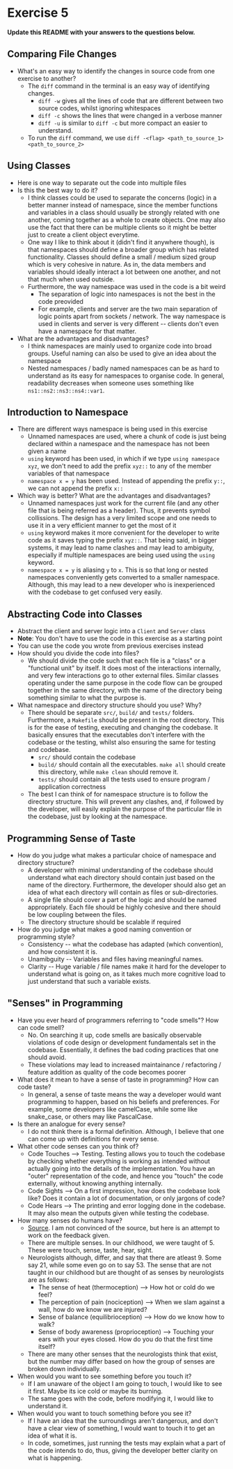 # Exercise 5

**Update this README with your answers to the questions below.**

## Comparing File Changes

- What's an easy way to identify the changes in source code from one exercise to another?
  - The `diff` command in the terminal is an easy way of identifying changes.
    - `diff -w` gives all the lines of code that are different between two source codes, whilst ignoring whitespaces
    - `diff -c` shows the lines that were changed in a verbose manner
    - `diff -u` is similar to `diff -c` but more compact an easier to understand.
  - To run the `diff` command, we use `diff -<flag> <path_to_source_1> <path_to_source_2>`
    
## Using Classes

- Here is one way to separate out the code into multiple files
- Is this the best way to do it? 
  - I think classes could be used to separate the concerns (logic) in a better manner instead of namespace, since the member functions and variables in a class should usually be strongly related with one another, coming together as a whole to create objects. One may also use the fact that there can be multiple clients so it might be better just to create a client object everytime.
  - One way I like to think about it (didn't find it anywhere though), is that namespaces should define a broader group which has related functionality. Classes should define a small / medium sized group which is very cohesive in nature. As in, the data members and variables should ideally interact a lot between one another, and not that much when used outside.
  - Furthermore, the way namespace was used in the code is a bit weird
    - The separation of logic into namespaces is not the best in the code preovided
    - For example, clients and server are the two main separation of logic points apart from sockets / network. The way namespace is used in clients and server is very different -- clients don't even have a namespace for that matter.
- What are the advantages and disadvantages?
  - I think namespaces are mainly used to organize code into broad groups. Useful naming can also be used to give an idea about the namespace
  - Nested namespaces / badly named namespaces can be as hard to understand as its easy for namespaces to organise code. In general, readability decreases when someone uses something like `ns1::ns2::ns3::ns4::var1`.

## Introduction to Namespace

- There are different ways namespace is being used in this exercise
  - Unnamed namespaces are used, where a chunk of code is just being declared within a namespace and the namespace has not been given a name
  - `using` keyword has been used, in which if we type `using namespace xyz`, we don't need to add the prefix `xyz::` to any of the member variables of that namespace
  - `namespace x = y` has been used. Instead of appending the prefix `y::`, we can not append the prefix `x::`
- Which way is better? What are the advantages and disadvantages?
  - Unnamed namespaces just work for the current file (and any other file that is being referred as a header). Thus, it prevents symbol collissions. The design has a very limited scope and one needs to use it in a very efficient manner to get the most of it
  - `using` keyword makes it more convenient for the developer to write code as it saves typing the prefix `xyz::`. That being said, in bigger systems, it may lead to name clashes and may lead to ambiguity, especially if multiple namespaces are being used using the `using` keyword.
  - `namespace x = y` is aliasing `y` to `x`. This is so that long or nested namespaces conveniently gets converted to a smaller namespace. Although, this may lead to a new developer who is inexperienced with the codebase to get confused very easily.

## Abstracting Code into Classes

- Abstract the client and server logic into a `Client` and `Server` class
- **Note**: You don't have to use the code in this exercise as a starting point
- You can use the code you wrote from previous exercises instead
- How should you divide the code into files?
  - We should divide the code such that each file is a "class" or a "functional unit" by itself. It does most of the interactions internally, and very few interactions go to other external files. Similar classes operating under the same purpose in the code flow can be grouped together in the same directory, with the name of the directory being something similar to what the purpose is.
- What namespace and directory structure should you use? Why?
  - There should be separate `src/`, `build/` and `tests/` folders. Furthermore, a `Makefile` should be present in the root directory. This is for the ease of testing, executing and changing the codebase. It basically ensures that the executables don't interfere with the codebase or the testing, whilst also ensuring the same for testing and codebase.
    - `src/` should contain the codebase
    - `build/` should contain all the executables. `make all` should create this directory, while `make clean` should remove it.
    - `tests/` should contain all the tests used to ensure program / application correctness
  - The best I can think of for namespace structure is to follow the directory structure. This will prevent any clashes, and, if followed by the developer, will easily explain the purpose of the particular file in the codebase, just by looking at the namespace.


## Programming Sense of Taste

- How do you judge what makes a particular choice of namespace and directory structure? 
  - A developer with minimal understanding of the codebase should understand what each directory should contain just based on the name of the directory. Furthermore, the developer should also get an idea of what each directory will contain as files or sub-directories.
  - A single file should cover a part of the logic and should be named appropriately. Each file should be highly cohesive and there should be low coupling between the files.
  - The directory structure should be scalable if required
- How do you judge what makes a good naming convention or programming style?
  - Consistency -- what the codebase has adapted (which convention), and how consistent it is.
  - Unamibguity -- Variables and files having meaningful names.
  - Clarity -- Huge variable / file names make it hard for the developer to understand what is going on, as it takes much more cognitive load to just understand that such a variable exists.

## "Senses" in Programming

- Have you ever heard of programmers referring to "code smells"? How can code smell?
  - No. On searching it up, code smells are basically observable violations of code design or development fundamentals set in the codebase. Essentially, it defines the bad coding practices that one should avoid.
  - These violations may lead to increased maintainance / refactoring / feature addition as quality of the code becomes poorer
- What does it mean to have a sense of taste in programming? How can code taste?
  - In general, a sense of taste means the way a developer would want programming to happen, based on his beliefs and preferences. For example, some developers like camelCase, while some like snake_case, or others may like PascalCase.
- Is there an analogue for every sense?
  - I do not think there is a formal definition. Although, I believe that one can come up with definitions for every sense.
- What other code senses can you think of?
  - Code Touches --> Testing. Testing allows you to touch the codebase by checking whether everything is working as intended without actually going into the details of the implementation. You have an "outer" representation of the code, and hence you "touch" the code externally, without knowing anything internally.
  - Code Sights --> On a first impression, how does the codebase look like? Does it contain a lot of documentation, or only jargons of code?
  - Code Hears --> The printing and error logging done in the codebase. It may also mean the outputs given while testing the codebase.
- How many senses do humans have?
  - [Source](https://www.sensorytrust.org.uk/blog/how-many-senses-do-we-have). I am not convinced of the source, but here is an attempt to work on the feedback given.
  - There are multiple senses. In our childhood, we were taught of 5. These were touch, sense, taste, hear, sight.
  - Neurologists although, differ, and say that there are atleast 9. Some say 21, while some even go on to say 53. The sense that are not taught in our childhood but are thought of as senses by neurologists are as follows:
    - The sense of heat (thermoception) --> How hot or cold do we feel?
    - The perception of pain (nociception) --> When we slam against a wall, how do we know we are injured?
    - Sense of balance (equilibrioception) --> How do we know how to walk?
    - Sense of body awareness (proprioception) --> Touching your ears with your eyes closed. How do you do that the first time itself?
  - There are many other senses that the neurologists think that exist, but the number may differ based on how the group of senses are broken down individually.
- When would you want to see something before you touch it?
  - If I am unaware of the object I am going to touch, I would like to see it first. Maybe its ice cold or maybe its burning.
  - The same goes with the code, before modifying it, I would like to understand it.
- When would you want to touch something before you see it?
  - If I have an idea that the surroundings aren't dangerous, and don't have a clear view of something, I would want to touch it to get an idea of what it is.
  - In code, sometimes, just running the tests may explain what a part of the code intends to do, thus, giving the developer better clarity on what is happening.